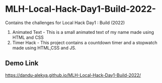 # MLH-Local-Hack-Day1-Build-2022-
Contains the challenges for Local Hack Day1 : Build (2022)
1. Animated Text - This is a small animated text of my name made using HTML and CSS
2. Timer Hack - This project contains a countdown timer and a stopwatch made using HTML,CSS and JS.

## Demo Link
https://dandu-alekya.github.io/MLH-Local-Hack-Day1-Build-2022/
